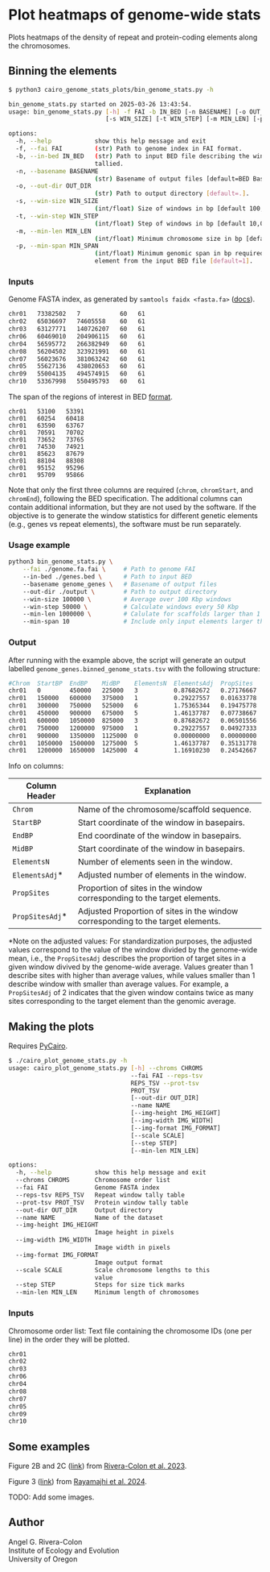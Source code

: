 # Plot heatmaps of genome-wide stats

Plots heatmaps of the density of repeat and protein-coding elements along the chromosomes.

## Binning the elements

```sh
$ python3 cairo_genome_stats_plots/bin_genome_stats.py -h

bin_genome_stats.py started on 2025-03-26 13:43:54.
usage: bin_genome_stats.py [-h] -f FAI -b IN_BED [-n BASENAME] [-o OUT_DIR] 
                           [-s WIN_SIZE] [-t WIN_STEP] [-m MIN_LEN] [-p MIN_SPAN]

options:
  -h, --help            show this help message and exit
  -f, --fai FAI         (str) Path to genome index in FAI format.
  -b, --in-bed IN_BED   (str) Path to input BED file describing the windows to be 
                        tallied.
  -n, --basename BASENAME
                        (str) Basename of output files [default=BED Basename].
  -o, --out-dir OUT_DIR
                        (str) Path to output directory [default=.].
  -s, --win-size WIN_SIZE
                        (int/float) Size of windows in bp [default 100,000].
  -t, --win-step WIN_STEP
                        (int/float) Step of windows in bp [default 10,000].
  -m, --min-len MIN_LEN
                        (int/float) Minimum chromosome size in bp [default 1,000,000]
  -p, --min-span MIN_SPAN
                        (int/float) Minimum genomic span in bp required to keep an 
                        element from the input BED file [default=1].
```

### Inputs

Genome FASTA index, as generated by `samtools faidx <fasta.fa>` 
([docs](http://www.htslib.org/doc/samtools-faidx.html)).

```sh
chr01   73382502   7           60   61
chr02   65036697   74605558    60   61
chr03   63127771   140726207   60   61
chr06   60469010   204906115   60   61
chr04   56595772   266382949   60   61
chr08   56204502   323921991   60   61
chr07   56023676   381063242   60   61
chr05   55627136   438020653   60   61
chr09   55004135   494574915   60   61
chr10   53367998   550495793   60   61
```

The span of the regions of interest in BED 
[format](https://genome.ucsc.edu/FAQ/FAQformat.html).

```
chr01   53100   53391
chr01   60254   60418
chr01   63590   63767
chr01   70591   70702
chr01   73652   73765
chr01   74530   74921
chr01   85623   87679
chr01   88104   88308
chr01   95152   95296
chr01   95709   95866
```

Note that only the first three columns are required (`chrom`, `chromStart`, and `chromEnd`), 
following the BED specification. The additional columns can contain additional information, 
but they are not used by the software. If the objective is to generate the window statistics 
for different genetic elements (e.g., genes vs repeat elements), the software must be run 
separately.

### Usage example

```sh
python3 bin_genome_stats.py \
    --fai ./genome.fa.fai \     # Path to genome FAI
    --in-bed ./genes.bed \      # Path to input BED
    --basename genome_genes \   # Basename of output files
    --out-dir ./output \        # Path to output directory
    --win-size 100000 \         # Average over 100 Kbp windows
    --win-step 50000 \          # Calculate windows every 50 Kbp
    --min-len 1000000 \         # Calulate for scaffolds larger than 1 Mbp
    --min-span 10               # Include only input elements larger than 10 bp
```

### Output

After running with the example above, the script will generate an output labelled 
`genome_genes.binned_genome_stats.tsv` with the following structure:

```sh
#Chrom  StartBP  EndBP    MidBP    ElementsN  ElementsAdj  PropSites   PropSitesAdj
chr01   0        450000   225000   3          0.87682672   0.27176667  2.41027714
chr01   150000   600000   375000   1          0.29227557   0.01633778  0.14489846
chr01   300000   750000   525000   6          1.75365344   0.19475778  1.72729137
chr01   450000   900000   675000   5          1.46137787   0.07738667  0.68633624
chr01   600000   1050000  825000   3          0.87682672   0.06501556  0.57661784
chr01   750000   1200000  975000   1          0.29227557   0.04927333  0.43700131
chr01   900000   1350000  1125000  0          0.00000000   0.00000000  0.00000000
chr01   1050000  1500000  1275000  5          1.46137787   0.35131778  3.11580967
chr01   1200000  1650000  1425000  4          1.16910230   0.24542667  2.17666975
```

Info on columns:

| Column Header   | Explanation |
| --------------- | ----------- |
| `Chrom`         | Name of the chromosome/scaffold sequence. |
| `StartBP`       | Start coordinate of the window in basepairs. |
| `EndBP`         | End coordinate of the window in basepairs. |
| `MidBP`         | Start coordinate of the window in basepairs. |
| `ElementsN`     | Number of elements seen in the window. |
| `ElementsAdj`*  | Adjusted number of elements in the window. |
| `PropSites`     | Proportion of sites in the window corresponding to the target elements. |
| `PropSitesAdj`* | Adjusted Proportion of sites in the window corresponding to the target elements.|

*Note on the adjusted values: For standardization purposes, the adjusted values 
correspond to the value of the window divided by the genome-wide mean, i.e., the 
`PropSitesAdj` describes the proportion of target sites in a given window divived 
by the genome-wide average. Values greater than 1 describe sites with higher than 
average values, while values smaller than 1 describe window with smaller than 
average values. For example, a `PropSitesAdj` of 2 indicates that the given window 
contains twice as many sites corresponding to the target element than the genomic 
average.

## Making the plots

Requires [PyCairo](https://pycairo.readthedocs.io/en/latest/).

```sh
$ ./cairo_plot_genome_stats.py -h
usage: cairo_plot_genome_stats.py [-h] --chroms CHROMS
                                  --fai FAI --reps-tsv
                                  REPS_TSV --prot-tsv
                                  PROT_TSV
                                  [--out-dir OUT_DIR]
                                  --name NAME
                                  [--img-height IMG_HEIGHT]
                                  [--img-width IMG_WIDTH]
                                  [--img-format IMG_FORMAT]
                                  [--scale SCALE]
                                  [--step STEP]
                                  [--min-len MIN_LEN]

options:
  -h, --help            show this help message and exit
  --chroms CHROMS       Chromosome order list
  --fai FAI             Genome FASTA index
  --reps-tsv REPS_TSV   Repeat window tally table
  --prot-tsv PROT_TSV   Protein window tally table
  --out-dir OUT_DIR     Output directory
  --name NAME           Name of the dataset
  --img-height IMG_HEIGHT
                        Image height in pixels
  --img-width IMG_WIDTH
                        Image width in pixels
  --img-format IMG_FORMAT
                        Image output format
  --scale SCALE         Scale chromosome lengths to this
                        value
  --step STEP           Steps for size tick marks
  --min-len MIN_LEN     Minimum length of chromosomes
```

### Inputs

Chromosome order list: Text file containing the chromosome IDs (one per line) in the order they will be plotted.

```sh
chr01
chr02
chr03
chr06
chr04
chr08
chr07
chr05
chr09
chr10
```

## Some examples

Figure 2B and 2C ([link](https://academic.oup.com/view-large/figure/397327756/msad029f3.tif)) from [Rivera-Colon et al. 2023](https://doi.org/10.1093/molbev/msad029).

Figure 3 ([link](https://academic.oup.com/view-large/figure/499727840/jkae267f3.jpg)) from [Rayamajhi et al. 2024](https://doi.org/10.1093/g3journal/jkae267).

TODO: Add some images.

## Author

Angel G. Rivera-Colon  
Institute of Ecology and Evolution  
University of Oregon
